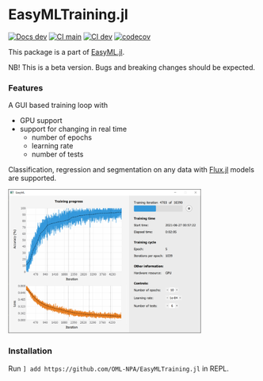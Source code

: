 # EasyMLTraining.jl
[![Docs dev](https://img.shields.io/badge/docs-dev-blue.svg)](https://oml-npa.github.io/EasyMLTraining.jl/dev/)
[![CI main](https://github.com/OML-NPA/EasyMLTraining.jl/actions/workflows/CI-main.yml/badge.svg)](https://github.com/OML-NPA/EasyMLTraining.jl/actions/workflows/CI-main.yml)
[![CI dev](https://github.com/OML-NPA/EasyMLTraining.jl/actions/workflows/CI-dev.yml/badge.svg)](https://github.com/OML-NPA/EasyMLTraining.jl/actions/workflows/CI-dev.yml)
[![codecov](https://codecov.io/gh/OML-NPA/EasyMLTraining.jl/branch/main/graph/badge.svg?token=TDI9EH49LI)](https://codecov.io/gh/OML-NPA/EasyMLTraining.jl)

This package is a part of [EasyML.jl](https://github.com/OML-NPA/EasyML.jl).

NB! This is a beta version. Bugs and breaking changes should be expected.

### Features

A GUI based training loop with 
 - GPU support
 - support for changing in real time
    - number of epochs
    - learning rate
    - number of tests

Classification, regression and segmentation on any data with [Flux.jl](https://github.com/FluxML/Flux.jl) models are supported.

<img src="https://github.com/OML-NPA/EasyML.jl/blob/dev/docs/src/assets/images/train.png" height="290">

### Installation

Run `] add https://github.com/OML-NPA/EasyMLTraining.jl` in REPL.
